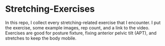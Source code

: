 # Stretching-Exercises
In this repo, I collect every stretching-related exercise that I encounter. I put the exercise, some example images, rep count, and a link to the video. Exercises are good for posture fixture, fixing anterior pelvic tilt (APT), and stretches to keep the body mobile. 
